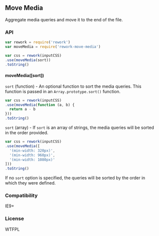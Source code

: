 ## Move Media

Aggregate media queries and move it to the end of the file.

### API

```js
var rework = require('rework')
var moveMedia = require('rework-move-media')

var css = rework(inputCSS)
.use(moveMedia(sort))
.toString()
```

#### moveMedia([sort])

`sort` (function) - An optional function to sort the media queries.
This function is passed in an `Array.prototype.sort()` function.

```js
var css = rework(inputCSS)
.use(moveMedia(function (a, b) {
  return a - b
}))
.toString()
```

`sort` (array) - If `sort` is an array of strings,
the media queries will be sorted in the order provided.

```js
var css = rework(inputCSS)
.use(moveMedia([
  '(min-width: 320px)',
  '(min-width: 960px)',
  '(min-width: 1080px)'
]))
.toString()
```

If no `sort` option is specified,
the queries will be sorted by the order in which they were defined.

### Compatibility

IE9+

### License

WTFPL

